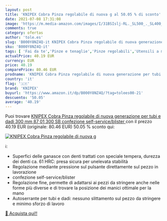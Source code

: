 ```yaml
---
layout: post
title: 'KNIPEX Cobra Pinza regolabile di nuova g al 50.05 % di sconto'
date: 2021-07-08 17:31:08
image: 'https://m.media-amazon.com/images/I/31BSIslj-RL._SL500_._SL400_.jpg'
comments: true
category: ofertas
author: 'tole.es'
slug: 'B000Y8NZ4Q-it KNIPEX Cobra Pinza regolabile di nuova generazione per...'
sku: 'B000Y8NZ4Q-it'
tags: [ 'Fai da te','Pinze e tenaglie','Pinze regolabili','Utensili a mano','Utensili elettrici e a mano','knipex', ]
actualPrice: 40.19 EUR
currency: EUR
price: 40.19
comparePrice: 80.46 EUR
prodname: 'KNIPEX Cobra Pinza regolabile di nuova generazione per tubi e dadi  300 mm  87 01 300 SB  confezione self-service/blister '
country: 'it'
flag: '🇮🇹'
brand: 'KNIPEX'
buyurl: 'https://www.amazon.it/dp/B000Y8NZ4Q/?tag=tolees00-21'
descuento: '50.05'
average: '40.19'
---
```


Puoi trovare [KNIPEX Cobra Pinza regolabile di nuova generazione per tubi e dadi  300 mm  87 01 300 SB  confezione self-service/blister ](https://www.amazon.it/dp/B000Y8NZ4Q/?tag=tolees00-21) con il prezzo 40.19 EUR (originale: 80.46 EUR) 50.05 % sconto qui:

[![KNIPEX Cobra Pinza regolabile di nuova g](https://m.media-amazon.com/images/I/31BSIslj-RL._SL500_._SL400_.jpg)](https://www.amazon.it/dp/B000Y8NZ4Q/?tag=tolees00-21)

ℹ️:

- Superfici delle ganasce con denti trattati con speciale tempera, durezza dei denti ca. 61 HRC: presa sicura per unelevata stabilità
- Regolazione mediante pressione sul pulsante direttamente sul pezzo in lavorazione
- confezione self-service/blister
- Regolazione fine, permette di adattarsi ai pezzi da stringere anche nelle forme più diverse e di trovare la posizione dei manici ottimale per la mano
- Autoserrante per tubi e dadi: nessuno slittamento sul pezzo da stringere e minimo sforzo di lavoro

[🛒 Acquista qui!!](https://www.amazon.it/dp/B000Y8NZ4Q/?tag=tolees00-21)
